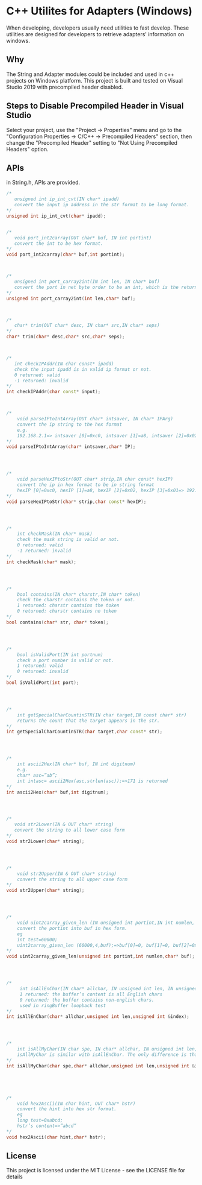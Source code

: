 # C++ Utilites for Adapters (Windows)

When developing, developers usually need utilities to fast develop.
These utilities are designed for developers to retrieve adapters' information on windows.

## Why

The String and Adapter modules could be included and used in c++ projects on Windows platform.
This project is built and tested on Visual Studio 2019 with precompiled header disabled.

## Steps to Disable Precompiled Header in Visual Studio

Select your project, use the "Project -> Properties" menu and go to the "Configuration Properties -> C/C++ -> Precompiled Headers" section, then change the "Precompiled Header" setting to "Not Using Precompiled Headers" option.

## APIs
in String.h, APIs are provided.
```c++
/*
   unsigned int ip_int_cvt(IN char* ipadd)
   convert the input ip address in the str format to be long format.
*/
unsigned int ip_int_cvt(char* ipadd);


/*
   void port_int2carray(OUT char* buf, IN int portint)
   convert the int to be hex format.
*/
void port_int2carray(char* buf,int portint);



/*
   unsigned int port_carray2int(IN int len, IN char* buf)
   convert the port in net byte order to be an int, which is the return value. len means the length of buf required to convert.
*/
unsigned int port_carray2int(int len,char* buf);



/*
   char* trim(OUT char* desc, IN char* src,IN char* seps)
*/
char* trim(char* desc,char* src,char* seps);



/*
   int checkIPAddr(IN char const* ipadd)
   check the input ipadd is in valid ip format or not. 
   0 returned: valid
   -1 returned: invalid
*/
int checkIPAddr(char const* input);



/*
    void parseIPtoIntArray(OUT char* intsaver, IN char* IPArg)
    convert the ip string to the hex format
    e.g.
    192.168.2.1=> intsaver [0]=0xc0, intsaver [1]=a8, intsaver [2]=0x02, intsaver [3]=0x01
*/
void parseIPtoIntArray(char* intsaver,char* IP);




/*
    void parseHexIPtoStr(OUT char* strip,IN char const* hexIP)
    convert the ip in hex format to be in string format
    hexIP [0]=0xc0, hexIP [1]=a8, hexIP [2]=0x02, hexIP [3]=0x01=> 192.168.2.1
*/
void parseHexIPtoStr(char* strip,char const* hexIP);




/*
    int checkMask(IN char* mask)
    check the mask string is valid or not.
    0 returned: valid
    -1 returned: invalid
*/
int checkMask(char* mask);




/*
    bool contains(IN char* charstr,IN char* token)
    check the charstr contains the token or not.
    1 returned: charstr contains the token
    0 returned: charstr contains no token
*/
bool contains(char* str, char* token);




/*
    bool isValidPort(IN int portnum)
    check a port number is valid or not.
    1 returned: valid
    0 returned: invalid    
*/
bool isValidPort(int port);




/*
    int getSpecialCharCountinSTR(IN char target,IN const char* str)
    returns the count that the target appears in the str.
*/
int getSpecialCharCountinSTR(char target,char const* str);




/*
    int ascii2Hex(IN char* buf, IN int digitnum)
    e.g.
    char* asc=”ab”;
    int intasc= ascii2Hex(asc,strlen(asc));=>171 is returned
*/
int ascii2Hex(char* buf,int digitnum);




/*
   void str2Lower(IN & OUT char* string)
   convert the string to all lower case form
*/
void str2Lower(char* string);




/*
    void str2Upper(IN & OUT char* string)
    convert the string to all upper case form
*/
void str2Upper(char* string);




/*
    void uint2carray_given_len (IN unsigned int portint,IN int numlen, OUT char* buf)
    convert the portint into buf in hex form.
    eg 
    int test=60000;
    uint2carray_given_len (60000,4,buf);=>buf[0]=0, buf[1]=0, buf[2]=0xea, byf[3]=0x60
*/
void uint2carray_given_len(unsigned int portint,int numlen,char* buf);




/*
     int isAllEnChar(IN char* allchar, IN unsigned int len, IN unsigned int &index)
     1 returned: the buffer’s content is all English chars
     0 returned: the buffer contains non-english chars. 
     used in ringBuffer loopback test
*/
int isAllEnChar(char* allchar,unsigned int len,unsigned int &index);




/*
    int isAllMyChar(IN char spe, IN char* allchar, IN unsigned int len,IN unsigned int &index)
    isAllMyChar is similar with isAllEnChar. The only difference is that here programmer can specify mychar in the spe.
*/
int isAllMyChar(char spe,char* allchar,unsigned int len,unsigned int &index);





/*
    void hex2Ascii(IN char hint, OUT char* hstr)
    convert the hint into hex str format.
    eg 
    long test=0xabcd;
    hstr’s content=>”abcd”
*/
void hex2Ascii(char hint,char* hstr);

```


## License

This project is licensed under the MIT License - see the LICENSE file for details
